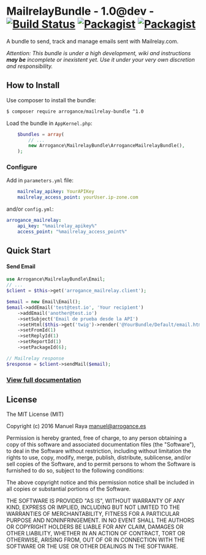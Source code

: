 # MailrelayBundle - 1.0@dev - [![Build Status](https://travis-ci.org/Arrogance/MailrelayBundle.svg?branch=master)](https://travis-ci.org/Arrogance/MailrelayBundle) [![Packagist](https://img.shields.io/packagist/dt/Arrogance/mailrelay-bundle.svg)]() [![Packagist](https://img.shields.io/packagist/v/Arrogance/mailrelay-bundle.svg)]()
A bundle to send, track and manage emails sent with Mailrelay.com.

_Attention: This bundle is under a high development, wiki and instructions ***may be*** incomplete or inexistent yet. Use it under your very own discretion and responsibility._

## How to Install
Use composer to install the bundle:
```bash
$ composer require arrogance/mailrelay-bundle ^1.0
```

Load the bundle in `AppKernel.php`:
```php
    $bundles = array(
        // ...
        new Arrogance\MailrelayBundle\ArroganceMailrelayBundle(),
    );
```

### Configure
Add in `parameters.yml` file:
```yml
    mailrelay_apikey: YourAPIKey
    mailrelay_access_point: yourUser.ip-zone.com
```
and/or `config.yml`:
```yml
arrogance_mailrelay:
    api_key: "%mailrelay_apikey%"
    access_point: "%mailrelay_access_point%"
```

## Quick Start
#### Send Email
```php
use Arrogance\MailrelayBundle\Email;
// ...
$client = $this->get('arrogance_mailrelay.client');

$email = new Email\Email();
$email->addEmail('test@test.io', 'Your recipìent')
    ->addEmail('another@test.io')
    ->setSubject('Email de prueba desde la API')
    ->setHtml($this->get('twig')->render('@YourBundle/Default/email.html.twig', array()))
    ->setFromId(1)
    ->setReplyId(1)
    ->setReportId(1)
    ->setPackageId(6);

// Mailrelay response
$response = $client->sendMail($email);
```
### [View full documentation](https://github.com/Arrogance/MailrelayBundle/wiki/Documentation)

## License
The MIT License (MIT)

Copyright (c) 2016 Manuel Raya <manuel@arrogance.es>

Permission is hereby granted, free of charge, to any person obtaining a copy
of this software and associated documentation files (the "Software"), to deal
in the Software without restriction, including without limitation the rights
to use, copy, modify, merge, publish, distribute, sublicense, and/or sell
copies of the Software, and to permit persons to whom the Software is
furnished to do so, subject to the following conditions:

The above copyright notice and this permission notice shall be included in all
copies or substantial portions of the Software.

THE SOFTWARE IS PROVIDED "AS IS", WITHOUT WARRANTY OF ANY KIND, EXPRESS OR
IMPLIED, INCLUDING BUT NOT LIMITED TO THE WARRANTIES OF MERCHANTABILITY,
FITNESS FOR A PARTICULAR PURPOSE AND NONINFRINGEMENT. IN NO EVENT SHALL THE
AUTHORS OR COPYRIGHT HOLDERS BE LIABLE FOR ANY CLAIM, DAMAGES OR OTHER
LIABILITY, WHETHER IN AN ACTION OF CONTRACT, TORT OR OTHERWISE, ARISING FROM,
OUT OF OR IN CONNECTION WITH THE SOFTWARE OR THE USE OR OTHER DEALINGS IN THE
SOFTWARE.
